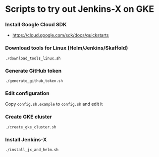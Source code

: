 # Scripts to try out Jenkins-X on GKE

### Install Google Cloud SDK
* https://cloud.google.com/sdk/docs/quickstarts

### Download tools for Linux (Helm/Jenkins/Skaffold)
`./download_tools_linux.sh`

### Generate GitHub token
`./generate_github_token.sh`

### Edit configuration
Copy `config.sh.example` to `config.sh` and edit it

### Create GKE cluster
`./create_gke_cluster.sh`

### Install Jenkins-X
`./install_jx_and_helm.sh`
